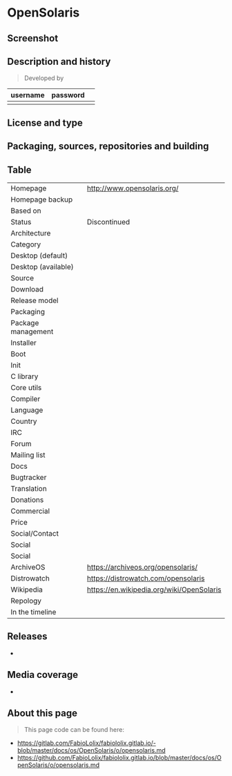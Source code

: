# OpenSolaris

## Screenshot


## Description and history

>

> Developed by

| username | password |  |
|----------|----------|--|
|  |  |  |


## License and type

>


## Packaging, sources, repositories and building

>


## Table

|                       |  |
|-----------------------|--|
| Homepage              | http://www.opensolaris.org/ |
| Homepage backup       |  |
| Based on              |  |
| Status                | Discontinued |
| Architecture          |  |
| Category              |  |
| Desktop (default)     |  |
| Desktop (available)   |  |
| Source                |  |
| Download              |  |
| Release model         |  |
| Packaging             |  |
| Package management    |  |
| Installer             |  |
| Boot                  |  |
| Init                  |  |
| C library             |  |
| Core utils            |  |
| Compiler              |  |
| Language              |  |
| Country               |  |
| IRC                   |  |
| Forum                 |  |
| Mailing list          |  |
| Docs                  |  |
| Bugtracker            |  |
| Translation           |  |
| Donations             |  |
| Commercial            |  |
| Price                 |  |
| Social/Contact        |  |
| Social                |  |
| Social                |  |
| ArchiveOS             | <https://archiveos.org/opensolaris/> |
| Distrowatch           | <https://distrowatch.com/opensolaris> |
| Wikipedia             | <https://en.wikipedia.org/wiki/OpenSolaris> |
| Repology              |  |
| In the timeline       |  |


## Releases

* 


## Media coverage

* 


## About this page

> This page code can be found here:

* <https://gitlab.com/FabioLolix/fabiololix.gitlab.io/-blob/master/docs/os/OpenSolaris/o/opensolaris.md>
* <https://github.com/FabioLolix/fabiololix.gitlab.io/blob/master/docs/os/OpenSolaris/o/opensolaris.md>

